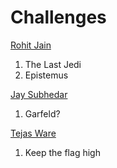 # Challenges

<a href="https://github.com/RohitStark">Rohit Jain</a>

1) The Last Jedi
3) Epistemus

<a href="https://github.com/JaySubhedar">Jay Subhedar</a>
1) Garfeld?

<a href="https://github.com/tejasware">Tejas Ware</a>
1) Keep the flag high
